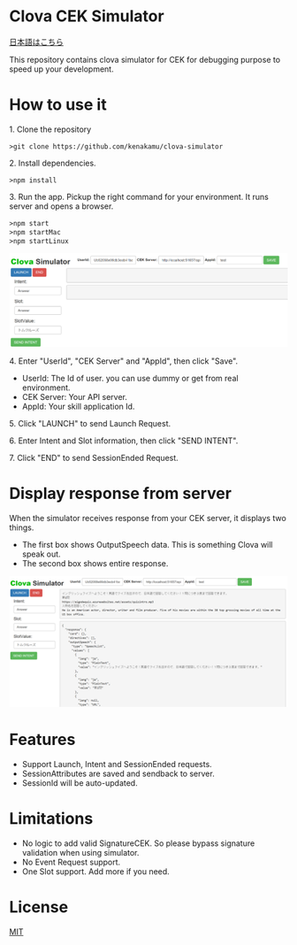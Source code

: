 # Clova CEK Simulator

[日本語はこちら](./README_JA.md)

This repository contains clova simulator for CEK for debugging purpose to speed up your development.

# How to use it

1\. Clone the repository

```shell
>git clone https://github.com/kenakamu/clova-simulator
```

2\. Install dependencies.

```shell
>npm install
```

3\. Run the app. Pickup the right command for your environment. It runs server and opens a browser.

```shell
>npm start
>npm startMac
>npm startLinux
```
![top.png](./Readme_Images/top.PNG)

4\. Enter "UserId", "CEK Server" and "AppId", then click "Save".

- UserId: The Id of user. you can use dummy or get from real environment.
- CEK Server: Your API server.
- AppId: Your skill application Id.

5\. Click "LAUNCH" to send Launch Request.

6\. Enter Intent and Slot information, then click "SEND INTENT".

7\. Click "END" to send SessionEnded Request.

# Display response from server

When the simulator receives response from your CEK server, it displays two things.

- The first box shows OutputSpeech data. This is something Clova will speak out.
- The second box shows entire response.

![raw.png](./Readme_Images/raw.PNG)

# Features

- Support Launch, Intent and SessionEnded requests.
- SessionAttributes are saved and sendback to server.
- SessionId will be auto-updated.

# Limitations

- No logic to add valid SignatureCEK. So please bypass signature validation when using simulator.
- No Event Request support.
- One Slot support. Add more if you need.

# License

[MIT](./LICENSE)